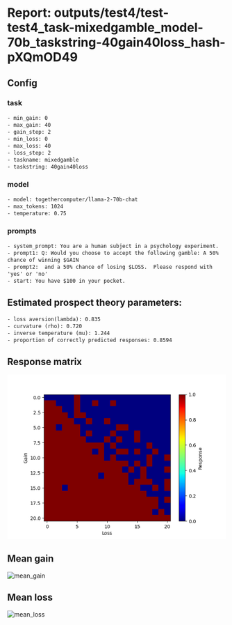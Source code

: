 # Report: outputs/test4/test-test4_task-mixedgamble_model-70b_taskstring-40gain40loss_hash-pXQmOD49
## Config

### task

    - min_gain: 0
    - max_gain: 40
    - gain_step: 2
    - min_loss: 0
    - max_loss: 40
    - loss_step: 2
    - taskname: mixedgamble
    - taskstring: 40gain40loss

### model

    - model: togethercomputer/llama-2-70b-chat
    - max_tokens: 1024
    - temperature: 0.75

### prompts

    - system_prompt: You are a human subject in a psychology experiment. 
    - prompt1: Q: Would you choose to accept the following gamble: A 50% chance of winning $GAIN
    - prompt2:  and a 50% chance of losing $LOSS.  Please respond with 'yes' or 'no'
    - start: You have $100 in your pocket. 

## Estimated prospect theory parameters:

    - loss aversion(lambda): 0.835
    - curvature (rho): 0.720
    - inverse temperature (mu): 1.244
    - proportion of correctly predicted responses: 0.8594                    
## Response matrix
![respmat](respmat.png)

## Mean gain
![mean_gain](mean_gain.png)

## Mean loss
![mean_loss](mean_loss.png)

